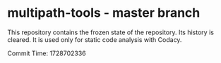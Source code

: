 # multipath-tools - master branch

This repository contains the frozen state of the repository.
Its history is cleared. It is used only for static code
analysis with Codacy.

Commit Time: 1728702336